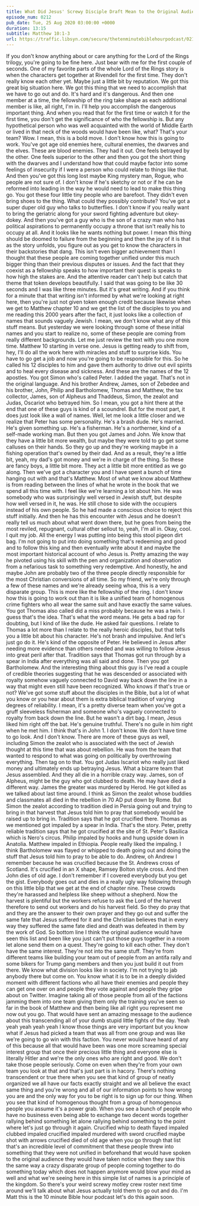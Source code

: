 ```yaml
---
title: What Did Jesus' Screwy Disciple Draft Mean to the Original Audience?
episode_num: 0212
pub_date: Tue, 25 Aug 2020 03:00:00 +0000
duration: 13:15
subtitle: Matthew 10:1-3
url: https://traffic.libsyn.com/secure/thetenminutebiblehourpodcast/0212_-_What_Did_Jesus_Screwy_Disciple_Draft_Mean_to_the_Original_Audience.mp3
---
```


 If you don't know anything about or care anything for the Lord of the Rings trilogy, you're going to be fine here. Just bear with me for the first couple of seconds. One of my favorite parts of the whole Lord of the Rings story is when the characters get together at Rivendell for the first time. They don't really know each other yet. Maybe just a little bit by reputation. We got this great big situation here. We got this thing that we need to accomplish that we have to go out and do. It's hard and it's dangerous. And then one member at a time, the fellowship of the ring take shape as each additional member is like, all right, I'm in. I'll help you accomplish the dangerous important thing. And when you read that for the first time or watch it for the first time, you don't get the significance of who the fellowship is. But any hypothetical person who was well acquainted with the world of Middle Earth or lived in that neck of the woods would have been like, what? That's your team? Wow. I mean, this is a bold move. I don't know how this is going to work. You've got age old enemies here, cultural enemies, the dwarves and the elves. These are blood enemies. They had it out. One feels betrayed by the other. One feels superior to the other and then you got the short thing with the dwarves and I understand how that could maybe factor into some feelings of insecurity if I were a person who could relate to things like that. And then you've got this long lost maybe King mystery man, Rogue, who people are not sure of. I don't know if he's sketchy or not or if he can be reformed into leading in the way he would need to lead to make this thing go. You got these four little tiny people who are barefoot. They didn't even bring shoes to the thing. What could they possibly contribute? You've got a super duper old guy who talks to butterflies. I don't know if you really want to bring the geriatric along for your sword fighting adventure but okey-dokey. And then you've got a guy who is the son of a crazy man who has political aspirations to permanently occupy a throne that isn't really his to occupy at all. And it looks like he wants nothing but power. I mean this thing should be doomed to failure from the beginning and then the joy of it is that as the story unfolds, you figure out as you get to know the characters in their backstories that dang. This isn't even bigger achievement than I thought that these people are coming together unified under this much bigger thing than their previous disputes or issues. And the fact that they coexist as a fellowship speaks to how important their quest is speaks to how high the stakes are. And the attentive reader can't help but catch that theme that token develops beautifully. I said that was going to be like 30 seconds and I was like three minutes. But it's great writing. And if you think for a minute that that writing isn't informed by what we're looking at right here, then you're just not given token enough credit because likewise when we get to Matthew chapter 10 and we get the list of the disciples to you and me reading this 2000 years after the fact, it just looks like a collection of names that sounds vaguely Jewish. I mean, we don't know what any of this stuff means. But yesterday we were looking through some of these initial names and you start to realize no, some of these people are coming from really different backgrounds. Let me just review the text with you one more time. Matthew 10 starting in verse one. Jesus is getting ready to shift from, hey, I'll do all the work here with miracles and stuff to surprise kids. You have to go get a job and now you're going to be responsible for this. So he called his 12 disciples to him and gave them authority to drive out evil spirits and to heal every disease and sickness. And these are the names of the 12 apostles. You got Simon who's called Peter. I added the yagat. That's not in the original language. And his brother Andrew, James, son of Zebedee and his brother, John, Philip and Bartholomew, Thomas and Matthew, the tax collector, James, son of Alpheus and Thaddeus, Simon, the zealot and Judas, Oscariot who betrayed him. So I mean, you got a hint there at the end that one of these guys is kind of a scoundrel. But for the most part, it does just look like a wall of names. Well, let me look a little closer and we realize that Peter has some personality. He's a brash dude. He's married. He's given something up. He's a fisherman. He's a northerner, kind of a self-made working man. But then you got James and John. We know that they have a little bit more wealth, but maybe they were told to go get some calluses on their hands. So they go up and they're working maybe in a fishing operation that's owned by their dad. And as a result, they're a little bit, yeah, my dad's got money and we're in charge of the thing. So these are fancy boys, a little bit more. They act a little bit more entitled as we go along. Then we've got a character you and I have spent a bunch of time hanging out with and that's Matthew. Most of what we know about Matthew is from reading between the lines of what he wrote in the book that we spend all this time with. I feel like we're learning a lot about him. He was somebody who was surprisingly well versed in Jewish stuff, but despite how well versed in it, he was. He still chose to side with the occupiers instead of his own people. So he had made a conscious choice to reject this stuff initially. And then he has this encounter with Jesus and he doesn't really tell us much about what went down there, but he goes from being the most reviled, repugnant, cultural other sellout to, yeah, I'm all in. Okay, cool. I quit my job. All the energy I was putting into being this stool pigeon dirt bag. I'm not going to put into doing something that's redeeming and good and to follow this king and then eventually write about it and maybe the most important historical account of who Jesus is. Pretty amazing the way he pivoted using his skill with the pen and organization and observation from a nefarious task to something very redemptive. And honestly, he and maybe John are probably two of the three people directly responsible for the most Christian conversions of all time. So my friend, we're only through a few of these names and we're already seeing whoa, this is a very disparate group. This is more like the fellowship of the ring. I don't know how this is going to work out than it is like a unified team of homogenous crime fighters who all wear the same suit and have exactly the same values. You got Thomas also called did a miss probably because he was a twin. I guess that's the idea. That's what the word means. He gets a bad rap for doubting, but I kind of like the dude. He asked fair questions. I relate to Thomas a lot more than I relate to the really heroic disciples, but that tells you a little bit about his character. He's not brash and impulsive. And let's just go do it. He's kind of the opposite of Peter. He believed in Jesus after needing more evidence than others needed and was willing to follow Jesus into great peril after that. Tradition says that Thomas got run through by a spear in India after everything was all said and done. Then you got Bartholomew. And the interesting thing about this guy is I've read a couple of credible theories suggesting that he was descended or associated with royalty somehow vaguely connected to David way back down the line in a way that might even still have been recognized. Who knows if that's true or not? We've got some stuff about the disciples in the Bible, but a lot of what you know or you hear about them is extra biblical tradition of varying degrees of reliability. I mean, it's a pretty diverse team when you've got a gruff sleeveless fisherman and someone who's vaguely connected to royalty from back down the line. But he wasn't a dirt bag. I mean, Jesus liked him right off the bat. He's genuine truthful. There's no guile in him right when he met him. I think that's in John 1. I don't know. We don't have time to go look. And I don't know. There are more of these guys as well, including Simon the zealot who is associated with the sect of Jewish thought at this time that was about rebellion. He was from the team that wanted to respond to what was going on politically by overthrowing everything. Then tag on to that. You got Judas Iscariot who really just liked money and ultimately ends up betraying Jesus. What a bizarre team that Jesus assembled. And they all die in a horrible crazy way. James, son of Alpheus, might be the guy who got clubbed to death. He may have died a different way. James the greater was murdered by Herod. He got killed as we talked about last time around. I think as Simon the zealot whose buddies and classmates all died in the rebellion in 70 AD put down by Rome. But Simon the zealot according to tradition died in Persia going out and trying to bring in that harvest that Jesus told him to pray that somebody would be raised up to bring in. Tradition says that he got crucified there. Thomas as we mentioned got impaled by a spear in India. That's the story. Peter, pretty reliable tradition says that he got crucified at the site of St. Peter's Basilica which is Nero's circus. Philip impaled by hooks and hung upside down in Anatolia. Matthew impaled in Ethiopia. People really liked the impaling. I think Bartholomew was flayed or whipped to death going out and doing the stuff that Jesus told him to pray to be able to do. Andrew, oh Andrew I remember because he was crucified because the St. Andrews cross of Scotland. It's crucified in an X shape, Ramsey Bolton style cross. And then John dies of old age. I don't remember if I covered everybody but you get the gist. Everybody goes out and dies in a really ugly way following through on this little blip that we get at the end of chapter nine. These crowds they're harassed and helpless like sheep without a shepherd. Now the harvest is plentiful but the workers refuse to ask the Lord of the harvest therefore to send out workers and do his harvest field. So they do pray that and they are the answer to their own prayer and they go out and suffer the same fate that Jesus suffered for it and the Christian believes that in every way they suffered the same fate died and death was defeated in them by the work of God. So bottom line I think the original audience would have seen this list and been like you just can't put those guys together in a room let alone send them on a quest. They're going to kill each other. They don't have the same interest. They're not into the same stuff. They're from different teams like building your team out of people from an antifa rally and some bikers for Trump gang members and then you just build it out from there. We know what division looks like in society. I'm not trying to jab anybody there but come on. You know what it is to be in a deeply divided moment with different factions who all have their enemies and people they can get one over on and people they vote against and people they gripe about on Twitter. Imagine taking all of those people from all of the factions jamming them into one team giving them only the training you've seen so far in the book of Matthew and then being like all right you represent me now out you go. That would have sent an amazing message to the audience about this transcending all of your dumb stupid little fights of the day. Yeah yeah yeah yeah yeah I know those things are very important but you know what if Jesus had picked a team that was all from one group and was like we're going to go win with this faction. You never would have heard of any of this because all that would have been was one more screaming special interest group that once their precious little thing and everyone else is literally Hitler and we're the only ones who are right and good. We don't take those people seriously. Come on even when they're from your own team you look at that and that's just part is in hacory. There's nothing transcendent or true there when you see that kind of group of neatly organized we all have our facts exactly straight and we all believe the exact same thing and you're wrong and all of our information points to how wrong you are and the only way for you to be right is to sign up for our thing. When you see that kind of homogenous thought from a group of homogenous people you assume it's a power grab. When you see a bunch of people who have no business even being able to exchange two decent words together rallying behind something let alone rallying behind something to the point where let's just go through it again. Crucified whip to death flayed impaled clubbed impaled crucified impaled murdered with sword crucified maybe shot with arrows crucified died of old age when you go through that list that's an incredible level of commitment that these people threw into something that they were not unified in beforehand that would have spoken to the original audience they would have taken notice when they saw this the same way a crazy disparate group of people coming together to do something today which does not happen anymore would blow your mind as well and what we're seeing here in this simple list of names is a principle of the kingdom. So there's your weird screwy motley crew roster next time around we'll talk about what Jesus actually told them to go out and do. I'm Matt this is the 10 minute Bible hour podcast let's do this again soon.